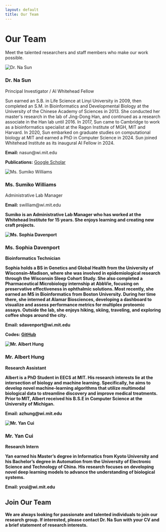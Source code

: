 ```yaml
---
layout: default
title: Our Team
---
```


# Our Team
Meet the talented researchers and staff members who make our work possible.

<div class="team-container">
  <div class="team-member">
    <img src="{{ site.baseurl }}/assets/images/photo_naSun.jpg" alt="Dr. Na Sun">
    <h3>Dr. Na Sun</h3>
    <p class="position">Principal Investigator / AI Whitehead Fellow</p>
    <p>Sun earned an S.B. in Life Science at Linyi University in 2009, then completed an S.M. in Bioinformatics and Developmental Biology at the University of the Chinese Academy of Sciences in 2013. She conducted her master's research in the lab of Jing-Dong Han, and continued as a research associate in the Han lab until 2016. In 2017, Sun came to Cambridge to work as a bioinformatics specialist at the Ragon Institute of MGH, MIT and Harvard. In 2020, Sun embarked on graduate studies on computational biology at MIT and earned a PhD in Computer Science in 2024. Sun joined Whitehead Institute as its inaugural AI Fellow in 2024.</p>
    <p><strong>Email:</strong> nasun@wi.mit.edu</p>
    <p><strong>Publications:</strong> <a href="https://scholar.google.com/citations?user=oOxS8vwAAAAJ">Google Scholar</a></p>
  </div>
  
  <div class="team-member">
    <img src="{{ site.baseurl }}/assets/images/photo_sumikoWilliams.jpg" alt="Ms. Sumiko Williams">
    <h3>Ms. Sumiko Williams</h3>
    <p class="position">Administrative Lab Manager</p>
    <p> </p>
    <p><strong>Email:</strong> swilliam@wi.mit.edu</p>
    <p><strong> Sumiko is an Administrative Lab Manager who has worked at the Whitehead Institute for 15 years. She enjoys learning and creating new craft projects.</p>
  </div>
    
  <div class="team-member">
    <img src="{{ site.baseurl }}/assets/images/photo_sophiaDavenport.jpg" alt="Ms. Sophia Davenport">
    <h3>Ms. Sophia Davenport</h3>
    <p class="position">Bioinformatics Technician</p>
    <p>Sophia holds a BS in Genetics and Global Health from the University of Wisconsin–Madison, where she was involved in epidemiological research through the Wisconsin Sleep Cohort Study. She also completed a Pharmaceutical Microbiology internship at AbbVie, focusing on preservative effectiveness in ophthalmic solutions. Most recently, she earned an MS in Bioinformatics from Boston University. During her time there, she interned at Alamar Biosciences, developing a dashboard to visualize and assess performance metrics for multiplex proteomic assays. Outside the lab, she enjoys hiking, skiing, traveling, and exploring coffee shops around the city.</p>
    <p><strong>Email:</strong> sdavenport@wi.mit.edu</p>
    <p><strong>Codes:</strong> <a href="https://github.com/sophiadavenport">GitHub</a></p>
  </div>
  
  <div class="team-member">
    <img src="{{ site.baseurl }}/assets/images/photo_albertHung.jpg" alt="Mr. Albert Hung">
    <h3>Mr. Albert Hung</h3>
    <p class="position">Research Assistant</p>
    <p>Albert is a PhD Student in EECS at MIT. His research interests lie at the intersection of biology and machine learning. Specifically, he aims to develop novel machine-learning algorithms that utilize multimodal biological data to streamline discovery and improve medical treatments. Prior to MIT, Albert received his B.S.E in Computer Science at the University of Michigan.</p>
    <p><strong>Email:</strong> azhung@wi.mit.edu</p>
  </div>
 
  <div class="team-member">
    <img src="{{ site.baseurl }}/assets/images/photo_yanCui.jpg" alt="Mr. Yan Cui">
    <h3>Mr. Yan Cui</h3>
    <p class="position">Research Intern</p>
    <p>Yan earned his Master’s degree in Informatics from Kyoto University and his Bachelor’s degree in Automation from the University of Electronic Science and Technology of China. His research focuses on developing novel deep learning models to advance the understanding of biological systems.</p>
    <p><strong>Email:</strong> ycui@wi.mit.edu</p>
  </div>
</div>

## Join Our Team
We are always looking for passionate and talented individuals to join our research group. If interested, please contact Dr. Na Sun with your CV and a brief statement of research interests.
